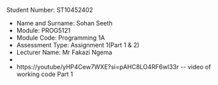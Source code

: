 Student Number: ST10452402    
 * Name and Surname: Sohan Seeth    
 * Module: PROG5121 
 * Module Code: Programming 1A 
 * Assessment Type: Assignment 1(Part 1 & 2)
 * Lecturer Name: Mr Fakazi Ngema 
 * 
 *  https://youtube/yHP4Cew7WXE?si=pAHC8LO4RF6wl33r -- video of working code Part 1

